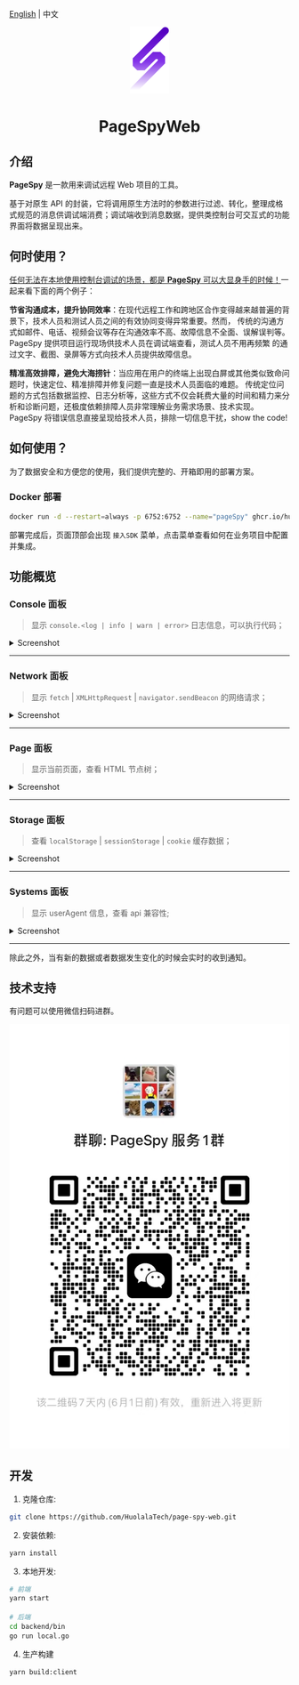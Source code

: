 [page-spy]: https://github.com/HuolalaTech/page-spy.git 'page-spy'

[English](./README.md) | 中文

<p align="center">
  <img src="./logo.svg" height="120" />
</p>

<h1 align="center">PageSpyWeb</h1>

## 介绍

**PageSpy** 是一款用来调试远程 Web 项目的工具。

基于对原生 API 的封装，它将调用原生方法时的参数进行过滤、转化，整理成格式规范的消息供调试端消费；调试端收到消息数据，提供类控制台可交互式的功能界面将数据呈现出来。

## 何时使用？

<u>任何无法在本地使用控制台调试的场景，都是 **PageSpy** 可以大显身手的时候！</u>一起来看下面的两个例子：

**节省沟通成本，提升协同效率**：在现代远程工作和跨地区合作变得越来越普遍的背景下，技术人员和测试人员之间的有效协同变得异常重要。然而，
传统的沟通方式如邮件、电话、视频会议等存在沟通效率不高、故障信息不全面、误解误判等。PageSpy 提供项目运行现场供技术人员在调试端查看，测试人员不用再频繁
的通过文字、截图、录屏等方式向技术人员提供故障信息。

**精准高效排障，避免大海捞针**：当应用在用户的终端上出现白屏或其他类似致命问题时，快速定位、精准排障并修复问题一直是技术人员面临的难题。
传统定位问题的方式包括数据监控、日志分析等，这些方式不仅会耗费大量的时间和精力来分析和诊断问题，还极度依赖排障人员非常理解业务需求场景、技术实现。PageSpy 将错误信息直接呈现给技术人员，排除一切信息干扰，show the code!

## 如何使用？

为了数据安全和方便您的使用，我们提供完整的、开箱即用的部署方案。

### Docker 部署

```bash
docker run -d --restart=always -p 6752:6752 --name="pageSpy" ghcr.io/huolalatech/page-spy-web:release
```

部署完成后，页面顶部会出现 `接入SDK` 菜单，点击菜单查看如何在业务项目中配置并集成。

## 功能概览

### Console 面板

> 显示 `console.<log | info | warn | error>` 日志信息，可以执行代码；

<details>
  <summary>Screenshot</summary>

![](./src/assets/image/screenshot/console-panel.png)

</details>

---

### Network 面板

> 显示 `fetch` | `XMLHttpRequest` | `navigator.sendBeacon` 的网络请求；

<details>
  <summary>Screenshot</summary>

![](./src/assets/image/screenshot/network-panel.png)

</details>

---

### Page 面板

> 显示当前页面，查看 HTML 节点树；

<details>
  <summary>Screenshot</summary>

![](./src/assets/image/screenshot/page-panel.png)

</details>

---

### Storage 面板

> 查看 `localStorage` | `sessionStorage` | `cookie` 缓存数据；

<details>
  <summary>Screenshot</summary>

![](./src/assets/image/screenshot/storage-panel.png)

</details>

---

### Systems 面板

> 显示 userAgent 信息，查看 api 兼容性;

<details>
  <summary>Screenshot</summary>

![](./src/assets/image/screenshot/system-panel.png)

</details>

---

除此之外，当有新的数据或者数据发生变化的时候会实时的收到通知。

## 技术支持

有问题可以使用微信扫码进群。

<img src="./src/assets/image/wechat-group-1.jpg" alt="微信群" />

## 开发

1. 克隆仓库:

```bash
git clone https://github.com/HuolalaTech/page-spy-web.git
```

2. 安装依赖:

```bash
yarn install
```

3. 本地开发:

```bash
# 前端
yarn start

# 后端
cd backend/bin
go run local.go
```

4. 生产构建

```bash
yarn build:client
```
